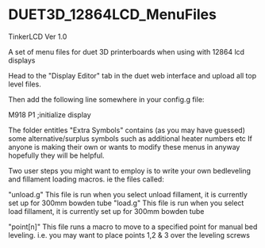 # DUET3D_12864LCD_MenuFiles
TinkerLCD Ver 1.0

A set of menu files for duet 3D printerboards when using with 12864 lcd displays

Head to the "Display Editor" tab in the duet web interface and upload all top level files. 

Then add the following line somewhere in your config.g file:

M918 P1 					   ;initialize display






The folder entitles "Extra Symbols" contains (as you may have guessed) some alternative/surplus symbols such as additional heater numbers etc
If anyone is making their own or wants to modify these menus in anyway hopefully they will be helpful.






Two user steps you might want to employ is to write your own bedleveling and fillament loading macros. ie the files called:

"unload.g"  This file is run when you select unload fillament, it is currently set up for 300mm bowden tube
"load.g"  This file is run when you select load fillament, it is currently set up for 300mm bowden tube

"point[n]" This file runs a macro to move to a specified point for manual bed leveling. i.e. you may want to place points 1,2 & 3 over the leveling screws
